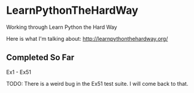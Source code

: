 LearnPythonTheHardWay
=====================

Working through Learn Python the Hard Way

Here is what I'm talking about:
http://learnpythonthehardway.org/

Completed So Far
----------------
Ex1 - Ex51

TODO:
There is a weird bug in the Ex51 test suite.  I will come back to that. 
